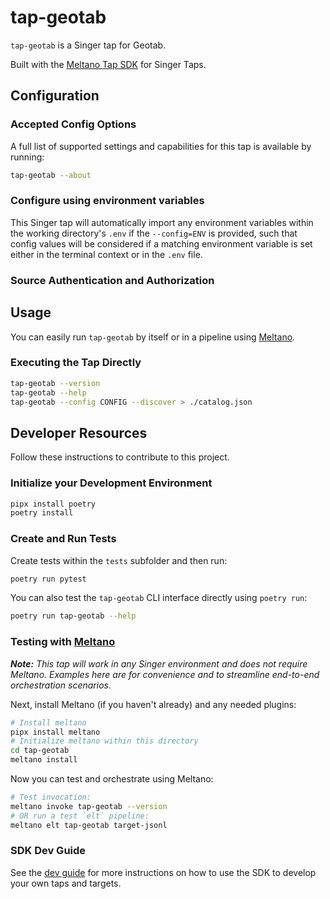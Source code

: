 # tap-geotab

`tap-geotab` is a Singer tap for Geotab.

Built with the [Meltano Tap SDK](https://sdk.meltano.com) for Singer Taps.

<!--

Developer TODO: Update the below as needed to correctly describe the install procedure. For instance, if you do not have a PyPi repo, or if you want users to directly install from your git repo, you can modify this step as appropriate.

## Installation

Install from PyPi:

```bash
pipx install tap-geotab
```

Install from GitHub:

```bash
pipx install git+https://github.com/ORG_NAME/tap-geotab.git@main
```

-->

## Configuration

### Accepted Config Options

<!--
Developer TODO: Provide a list of config options accepted by the tap.

This section can be created by copy-pasting the CLI output from:

```
tap-geotab --about --format=markdown
```
-->

A full list of supported settings and capabilities for this
tap is available by running:

```bash
tap-geotab --about
```

### Configure using environment variables

This Singer tap will automatically import any environment variables within the working directory's
`.env` if the `--config=ENV` is provided, such that config values will be considered if a matching
environment variable is set either in the terminal context or in the `.env` file.

### Source Authentication and Authorization

<!--
Developer TODO: If your tap requires special access on the source system, or any special authentication requirements, provide those here.
-->

## Usage

You can easily run `tap-geotab` by itself or in a pipeline using [Meltano](https://meltano.com/).

### Executing the Tap Directly

```bash
tap-geotab --version
tap-geotab --help
tap-geotab --config CONFIG --discover > ./catalog.json
```

## Developer Resources

Follow these instructions to contribute to this project.

### Initialize your Development Environment

```bash
pipx install poetry
poetry install
```

### Create and Run Tests

Create tests within the `tests` subfolder and
  then run:

```bash
poetry run pytest
```

You can also test the `tap-geotab` CLI interface directly using `poetry run`:

```bash
poetry run tap-geotab --help
```

### Testing with [Meltano](https://www.meltano.com)

_**Note:** This tap will work in any Singer environment and does not require Meltano.
Examples here are for convenience and to streamline end-to-end orchestration scenarios._

<!--
Developer TODO:
Your project comes with a custom `meltano.yml` project file already created. Open the `meltano.yml` and follow any "TODO" items listed in
the file.
-->

Next, install Meltano (if you haven't already) and any needed plugins:

```bash
# Install meltano
pipx install meltano
# Initialize meltano within this directory
cd tap-geotab
meltano install
```

Now you can test and orchestrate using Meltano:

```bash
# Test invocation:
meltano invoke tap-geotab --version
# OR run a test `elt` pipeline:
meltano elt tap-geotab target-jsonl
```

### SDK Dev Guide

See the [dev guide](https://sdk.meltano.com/en/latest/dev_guide.html) for more instructions on how to use the SDK to
develop your own taps and targets.
